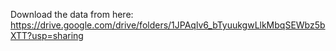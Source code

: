 Download the data from here: https://drive.google.com/drive/folders/1JPAqlv6_bTyuukgwLlkMbqSEWbz5bXTT?usp=sharing